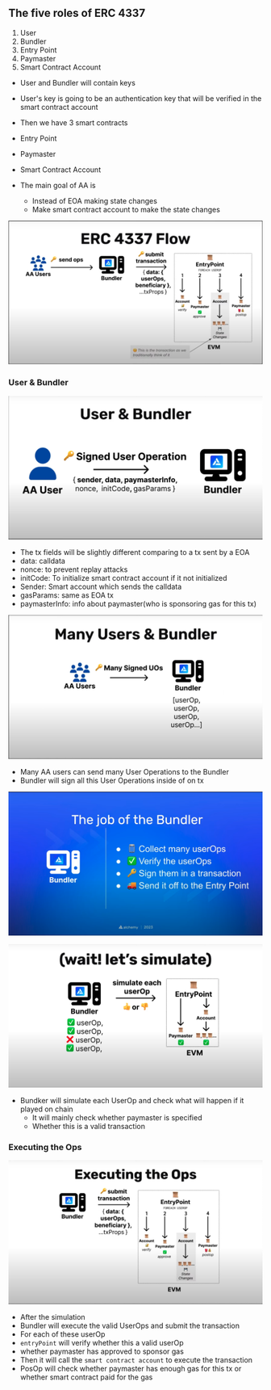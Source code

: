 ## The five roles of ERC 4337
1. User
2. Bundler
3. Entry Point
4. Paymaster
5. Smart Contract Account

- User and Bundler will contain keys
- User's key is going to be an authentication key that will be verified in the smart contract account
  
- Then we have 3 smart contracts
- Entry Point
- Paymaster
- Smart Contract Account

- The main goal of AA is
  - Instead of EOA making state changes
  - Make smart contract account to make the state changes

![01](./images/01.png)

### User & Bundler
![02](./images/02.png)

- The tx fields will be slightly different comparing to a tx sent by a EOA
- data: calldata
- nonce: to prevent replay attacks
- initCode: To initialize smart contract account if it not initialized
- Sender: Smart account which sends the calldata
- gasParams: same as EOA tx
- paymasterInfo: info about paymaster(who is sponsoring gas for this tx)


![03](./images/03.png)

- Many AA users can send many User Operations to the Bundler
- Bundler will sign all this User Operations inside of on tx
  

![04](./images/04.png)

![05](./images/05.png)

- Bundker will simulate each UserOp and check what will happen if it played on chain
  - It will mainly check whether paymaster is specified
  - Whether this is a valid transaction


### Executing the Ops
![06](./images/06.png)

- After the simulation
- Bundler will execute the valid UserOps and submit the transaction
- For each of these userOp
- `entryPoint` will verify whether this a valid userOp
- whether paymaster has approved to sponsor gas
- Then it will call the `smart contract account` to execute the transaction
- PosOp will check whether paymaster has enough gas for this tx or whether smart contract paid for the gas

